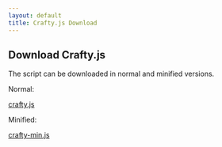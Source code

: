 ```yaml
--- 
layout: default
title: Crafty.js Download
---
```


## Download Crafty.js

The script can be downloaded in normal and minified versions.

Normal:

<div><a href="https://raw.github.com/craftyjs/Crafty/release/dist/crafty.js" download="crafty.js">crafty.js</a></div>

Minified:

<div><a href="https://raw.github.com/craftyjs/Crafty/release/dist/crafty-min.js" download="crafty-min.js">crafty-min.js</a></div>
